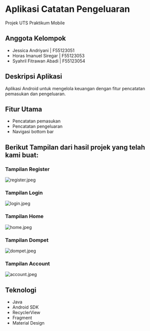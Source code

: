 # Aplikasi Catatan Pengeluaran

Projek UTS Praktikum Mobile

## Anggota Kelompok
- Jessica Andriyani | F55123051
- Horas Imanuel Siregar | F55123053
- Syahril Fitrawan Abadi | F55123054

## Deskripsi Aplikasi
Aplikasi Android untuk mengelola keuangan dengan fitur pencatatan pemasukan dan pengeluaran.

## Fitur Utama
- Pencatatan pemasukan
- Pencatatan pengeluaran
- Navigasi bottom bar

## Berikut Tampilan dari hasil projek yang telah kami buat:

### Tampilan Register
![register.jpeg](app%2Fsampledata%2Fregister.jpeg)

### Tampilan Login
![login.jpeg](app%2Fsampledata%2Flogin.jpeg)

### Tampilan Home
![home.jpeg](app%2Fsampledata%2Fhome.jpeg)

### Tampilan Dompet
![dompet.jpeg](app%2Fsampledata%2Fdompet.jpeg)

### Tampilan Account
![account.jpeg](app%2Fsampledata%2Faccount.jpeg)

## Teknologi
- Java
- Android SDK
- RecyclerView
- Fragment
- Material Design
